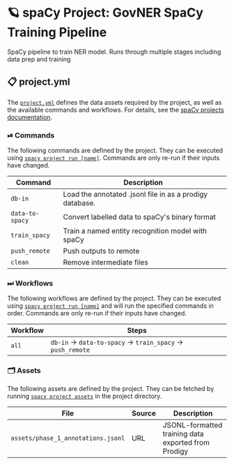 <!-- SPACY PROJECT: AUTO-GENERATED DOCS START (do not remove) -->

# 🪐 spaCy Project: GovNER SpaCy Training Pipeline

SpaCy pipeline to train NER model. Runs through multiple stages including data prep and training

## 📋 project.yml

The [`project.yml`](project.yml) defines the data assets required by the
project, as well as the available commands and workflows. For details, see the
[spaCy projects documentation](https://spacy.io/usage/projects).

### ⏯ Commands

The following commands are defined by the project. They
can be executed using [`spacy project run [name]`](https://spacy.io/api/cli#project-run).
Commands are only re-run if their inputs have changed.

| Command | Description |
| --- | --- |
| `db-in` | Load the annotated .jsonl file in as a prodigy database. |
| `data-to-spacy` | Convert labelled data to spaCy's binary format |
| `train_spacy` | Train a named entity recognition model with spaCy |
| `push_remote` | Push outputs to remote |
| `clean` | Remove intermediate files |

### ⏭ Workflows

The following workflows are defined by the project. They
can be executed using [`spacy project run [name]`](https://spacy.io/api/cli#project-run)
and will run the specified commands in order. Commands are only re-run if their
inputs have changed.

| Workflow | Steps |
| --- | --- |
| `all` | `db-in` &rarr; `data-to-spacy` &rarr; `train_spacy` &rarr; `push_remote` |

### 🗂 Assets

The following assets are defined by the project. They can
be fetched by running [`spacy project assets`](https://spacy.io/api/cli#project-assets)
in the project directory.

| File | Source | Description |
| --- | --- | --- |
| `assets/phase_1_annotations.jsonl` | URL | JSONL-formatted training data exported from Prodigy |

<!-- SPACY PROJECT: AUTO-GENERATED DOCS END (do not remove) -->
